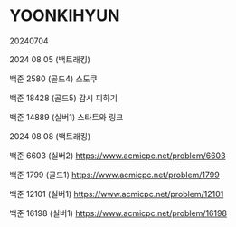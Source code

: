 # YOONKIHYUN

20240704 

2024 08 05 (백트래킹)

백준 2580 (골드4) 스도쿠

백준 18428 (골드5) 감시 피하기

백준 14889 (실버1) 스타트와 링크

2024 08 08 (백트래킹)

백준 6603 (실버2)
https://www.acmicpc.net/problem/6603

백준 1799 (골드1)
https://www.acmicpc.net/problem/1799

백준 12101 (실버1)
https://www.acmicpc.net/problem/12101

백준 16198 (실버1)
https://www.acmicpc.net/problem/16198

